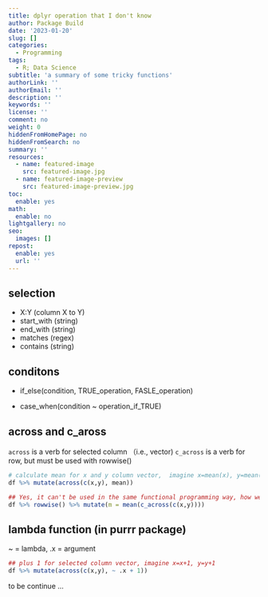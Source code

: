 ```yaml
---
title: dplyr operation that I don't know
author: Package Build
date: '2023-01-20'
slug: []
categories:
  - Programming
tags:
  - R; Data Science
subtitle: 'a summary of some tricky functions'
authorLink: ''
authorEmail: ''
description: ''
keywords: ''
license: ''
comment: no
weight: 0
hiddenFromHomePage: no
hiddenFromSearch: no
summary: ''
resources:
  - name: featured-image
    src: featured-image.jpg
  - name: featured-image-preview
    src: featured-image-preview.jpg
toc:
  enable: yes
math:
  enable: no
lightgallery: no
seo:
  images: []
repost:
  enable: yes
  url: ''
---
```


## selection
- X:Y (column X to Y)
- start_with (string)
- end_with (string)
- matches (regex)
- contains (string)

## conditons
- if_else(condition, TRUE_operation, FASLE_operation)

- case_when(condition ~ operation_if_TRUE)

## across and c_aross
`across` is a verb for selected column （i.e., vector)
`c_across` is a verb for row, but must be used with rowwise()

```r
# calculate mean for x and y column vector,  imagine x=mean(x), y=mean(y)
df %>% mutate(across(c(x,y), mean))

## Yes, it can't be used in the same functional programming way, how weird!
df %>% rowwise() %>% mutate(m = mean(c_across(c(x,y))))
```

## lambda function (in purrr package)

~ = lambda, .x = argument
```r
## plus 1 for selected column vector, imagine x=x+1, y=y+1
df %>% mutate(across(c(x,y), ~ .x + 1))
```

to be continue ...
